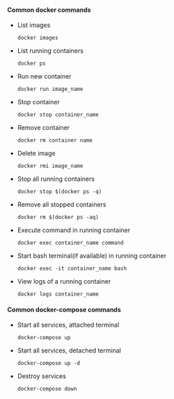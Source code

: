 #### Common docker commands
  - List images
    ```
    docker images
    ```

  - List running containers
    ```
    docker ps
    ```

  - Run new container
    ```
    docker run image_name
    ```
  
  - Stop container
    ```
    docker stop container_name
    ```
  
  - Remove container
    ```
    docker rm container name
    ```

  - Delete image
    ```
    docker rmi image_name
    ```
    
  - Stop all running containers
    ```
    docker stop $(docker ps -q)
    ```
    
  - Remove all stopped containers
    ```
    docker rm $(docker ps -aq)
    ```
  
  - Execute command in running container
    ```
    docker exec container_name command
    ```
  
  - Start bash terminal(if available) in running container
    ```
    docker exec -it container_name bash
    ```
  - View logs of a running container
    ```
    docker logs container_name
    ```
    
#### Common docker-compose commands
  - Start all services, attached terminal
    ```
    docker-compose up
    ```
  
  - Start all services, detached terminal
    ```
    docker-compose up -d
    ```
  
  - Destroy services
    ```
    docker-compose down
    ```